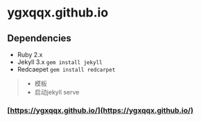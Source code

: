 # ygxqqx.github.io

## Dependencies

+ Ruby 2.x
+ Jekyll 3.x `gem install jekyll`
+ Redcaepet `gem install redcarpet`

> - 模板
> - 启动jekyll serve

### [https://ygxqqx.github.io/](https://ygxqqx.github.io/)
